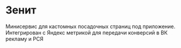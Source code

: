 # Зенит

Минисервис для кастомных посадочных страниц под приложение. 
Интегрирован с Яндекс метрикой для передачи конверсий в ВК рекламу и РСЯ
